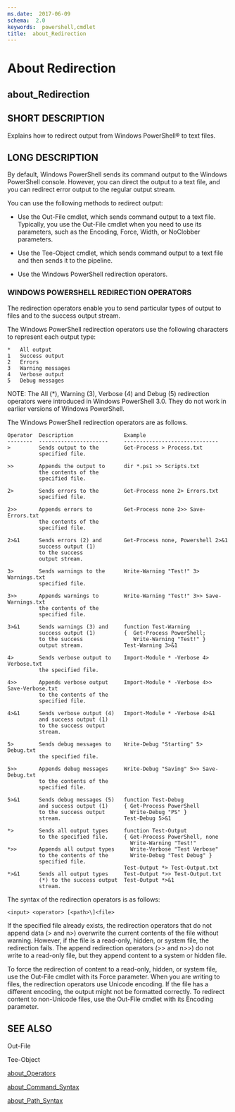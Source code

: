 ```yaml
---
ms.date:  2017-06-09
schema:  2.0
keywords:  powershell,cmdlet
title:  about_Redirection
---
```


# About Redirection
## about_Redirection


## SHORT DESCRIPTION
Explains how to redirect output from  Windows PowerShell® to text files.


## LONG DESCRIPTION
By default, Windows PowerShell sends its command output to the  Windows PowerShell console. However, you can direct the output to a text file, and you can redirect error output to the regular output stream.

You can use the following methods to redirect output:

- Use the Out-File cmdlet, which sends command output to a text file. Typically, you use the Out-File cmdlet when you need to use its parameters, such as the Encoding, Force, Width, or NoClobber parameters.

- Use the Tee-Object cmdlet, which sends command output to a text file and then sends it to the pipeline.

- Use the Windows PowerShell redirection operators.


### WINDOWS POWERSHELL REDIRECTION OPERATORS
The redirection operators enable you to send particular types of output to files and to the success output stream.

The  Windows PowerShell redirection operators use the following characters to represent each output type:


```
*   All output  
1   Success output  
2   Errors  
3   Warning messages  
4   Verbose output  
5   Debug messages
```


NOTE: The All (\*), Warning (3), Verbose (4) and Debug (5) redirection operators were introduced in  Windows PowerShell 3.0. They do not work in earlier versions of  Windows PowerShell.

The Windows PowerShell redirection operators are as follows.


```
Operator  Description                Example    
--------  ----------------------     ------------------------------  
>         Sends output to the        Get-Process > Process.txt  
          specified file.  
  
>>        Appends the output to      dir *.ps1 >> Scripts.txt  
          the contents of the    
          specified file.  
  
2>        Sends errors to the        Get-Process none 2> Errors.txt  
          specified file.  
  
2>>       Appends errors to          Get-Process none 2>> Save-Errors.txt  
          the contents of the   
          specified file.  
  
2>&1      Sends errors (2) and       Get-Process none, Powershell 2>&1  
          success output (1)   
          to the success   
          output stream.  
  
3>        Sends warnings to the      Write-Warning "Test!" 3> Warnings.txt  
          specified file.  
  
3>>       Appends warnings to        Write-Warning "Test!" 3>> Save-Warnings.txt  
          the contents of the   
          specified file.  
  
3>&1      Sends warnings (3) and     function Test-Warning   
          success output (1)         {  Get-Process PowerShell;   
          to the success                Write-Warning "Test!" }  
          output stream.             Test-Warning 3>&1  
  
4>        Sends verbose output to    Import-Module * -Verbose 4> Verbose.txt  
          the specified file.  
  
4>>       Appends verbose output     Import-Module * -Verbose 4>> Save-Verbose.txt  
          to the contents of the   
          specified file.  
  
4>&1      Sends verbose output (4)   Import-Module * -Verbose 4>&1  
          and success output (1)      
          to the success output  
          stream.                
  
5>        Sends debug messages to    Write-Debug "Starting" 5> Debug.txt  
          the specified file.  
  
5>>       Appends debug messages     Write-Debug "Saving" 5>> Save-Debug.txt  
          to the contents of the   
          specified file.  
  
5>&1      Sends debug messages (5)   function Test-Debug   
          and success output (1)     { Get-Process PowerShell   
          to the success output        Write-Debug "PS" }  
          stream.                    Test-Debug 5>&1  
  
*>        Sends all output types     function Test-Output  
          to the specified file.     { Get-Process PowerShell, none    
                                       Write-Warning "Test!"  
*>>       Appends all output types     Write-Verbose "Test Verbose"  
          to the contents of the       Write-Debug "Test Debug" }   
          specified file.              
                                     Test-Output *> Test-Output.txt  
*>&1      Sends all output types     Test-Output *>> Test-Output.txt  
          (*) to the success output  Test-Output *>&1        
          stream.
```


The syntax of the redirection operators is as follows:


```
<input> <operator> [<path>\]<file>
```


If the specified file already exists, the redirection operators that do not append data (> and n>) overwrite the current contents of the file without warning. However, if the file is a read-only, hidden, or system file, the redirection fails. The append redirection operators (>> and n>>) do not write to a read-only file, but they append content to a system or hidden file.

To force the redirection of content to a read-only, hidden, or system file, use the Out-File cmdlet with its Force parameter. When you are writing to files, the redirection operators use Unicode encoding. If the file has a different encoding, the output might not be formatted correctly. To redirect content to non-Unicode files, use the Out-File cmdlet with its Encoding parameter.


## SEE ALSO

Out-File

Tee-Object

[about_Operators](about_Operators.md)

[about_Command_Syntax](about_Command_Syntax.md)

[about_Path_Syntax](about_Path_Syntax.md)

